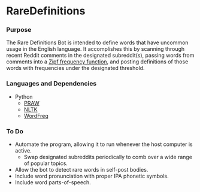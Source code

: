 # RareDefinitions
### Purpose
The Rare Definitions Bot is intended to define words that have uncommon usage in the English language. It accomplishes this by scanning through recent Reddit comments in the designated subreddit(s), passing words from comments into a [Zipf frequency function](https://en.wikipedia.org/wiki/Zipf%27s_law), and posting definitions of those words with frequencies under the designated threshold.

### Languages and Dependencies
* Python
  * [PRAW](https://github.com/praw-dev/praw)
  * [NLTK](https://www.nltk.org/)
  * [WordFreq](https://github.com/LuminosoInsight/wordfreq)
  
### To Do
* Automate the program, allowing it to run whenever the host computer is active.
  * Swap designated subreddits periodically to comb over a wide range of popular topics.
* Allow the bot to detect rare words in self-post bodies.
* Include word pronunciation with proper IPA phonetic symbols.
* Include word parts-of-speech.
